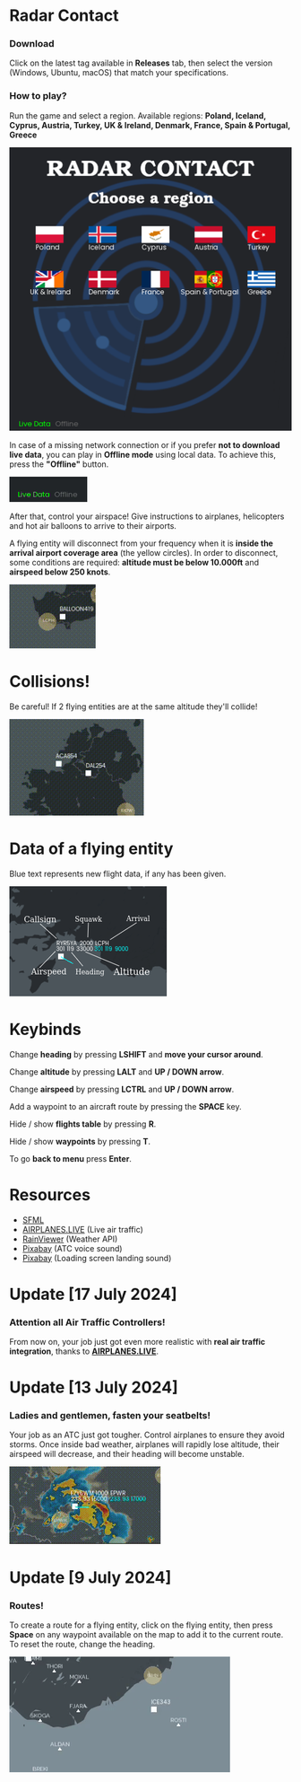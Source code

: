 # Radar Contact

### Download

Click on the latest tag available in <b>Releases</b> tab, then select the version (Windows, Ubuntu, macOS) that match your specifications. 

### How to play?

Run the game and select a region. Available regions: <b>Poland, Iceland, Cyprus, Austria, Turkey, UK & Ireland, Denmark,
France, Spain & Portugal, Greece</b>

![Alt Text](./preview/menu.png)

In case of a missing network connection or if you prefer <b>not to download live data</b>, you can play in <b>Offline mode</b> using 
local data. To achieve this, press the <b>"Offline"</b> button.

![Alt Text](./preview/live_data.gif)

After that, control your airspace! Give instructions to airplanes, helicopters and hot air balloons to arrive to their airports.

A flying entity will disconnect from your frequency when it is <b>inside the arrival airport coverage area</b> (the yellow circles). 
In order to disconnect, some conditions are required: <b>altitude must be below 10.000ft</b> and <b>airspeed below 250 knots</b>.

![Alt Text](./preview/landing.gif)

# Collisions!
Be careful! If 2 flying entities are at the same altitude they'll collide!

![Alt Text](./preview/collision.gif)

# Data of a flying entity

Blue text represents new flight data, if any has been given. 

![Alt Text](./preview/data_meaning.png)

# Keybinds

Change <b>heading</b> by pressing <b>LSHIFT</b> and <b>move your cursor around</b>.

Change <b>altitude</b> by pressing <b>LALT</b> and <b>UP / DOWN arrow</b>.

Change <b>airspeed</b> by pressing <b>LCTRL</b> and <b>UP / DOWN arrow</b>.

Add a waypoint to an aircraft route by pressing the <b>SPACE</b> key.

Hide / show <b>flights table</b> by pressing <b>R</b>.

Hide / show <b>waypoints</b> by pressing <b>T</b>.

To go <b>back to menu</b> press <b>Enter</b>. 

# Resources

- [SFML](https://github.com/SFML/SFML/tree/2.6.1)
- [AIRPLANES.LIVE](https://airplanes.live/get-started/) (Live air traffic)
- [RainViewer](https://www.rainviewer.com/api.html) (Weather API)
- [Pixabay](https://pixabay.com/sound-effects/search/air-traffic-control/) (ATC voice sound)
- [Pixabay](https://pixabay.com/sound-effects/search/landing/) (Loading screen landing sound)

# Update [17 July 2024]

### Attention all Air Traffic Controllers!

From now on, your job just got even more realistic with <b>real air traffic integration</b>,
thanks to <b>[AIRPLANES.LIVE](https://airplanes.live/get-started/)</b>.

# Update [13 July 2024]

### Ladies and gentlemen, fasten your seatbelts!

Your job as an ATC just got tougher. Control airplanes to ensure they avoid storms. 
Once inside bad weather, airplanes will rapidly lose altitude, their airspeed will decrease, and their heading will become unstable.

![Alt Text](./preview/turbulences.gif)

# Update [9 July 2024]

### Routes!
To create a route for a flying entity, click on the flying entity, then press <b>Space</b> on any waypoint 
available on the map to add it to the current route. To reset the route, change the heading.

![Alt Text](./preview/route.gif)
